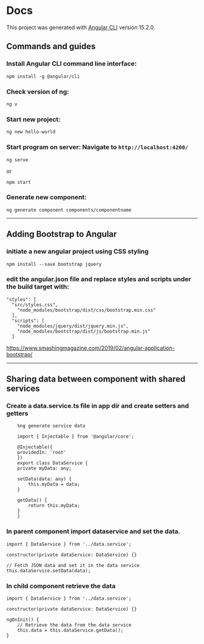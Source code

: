 # Docs

This project was generated with [Angular CLI](https://github.com/angular/angular-cli) version 15.2.0.

## Commands and guides

### Install Angular CLI command line interface:
    npm install -g @angular/cli

### Check version of ng:
    ng v

### Start new project:
    ng new hello-world

### Start program on server: Navigate to `http://localhost:4200/`
    ng serve
    
or

    npm start

### Generate new component:
    ng generate component components/componentname

---
## Adding Bootstrap to Angular

### initiate a new angular project using CSS styling

    npm install --save bootstrap jquery

### edit the angular.json file and replace styles and scripts under the build target with:

    "styles": [
      "src/styles.css", 
        "node_modules/bootstrap/dist/css/bootstrap.min.css"
      ],
      "scripts": [
        "node_modules/jquery/dist/jquery.min.js",
        "node_modules/bootstrap/dist/js/bootstrap.min.js"
      ]



https://www.smashingmagazine.com/2019/02/angular-application-bootstrap/

---
## Sharing data between component with shared services

### Create a data.service.ts file in app dir and create setters and getters

        %ng generate service data

        import { Injectable } from '@angular/core';

        @Injectable({
        providedIn: 'root'
        })
        export class DataService {
        private myData: any;

        setData(data: any) {
            this.myData = data;
        }

        getData() {
            return this.myData;
        }
        }


### In parent component import dataservice and set the data.

    import { DataService } from '../data.service';

    constructor(private dataService: DataService) {}

    // Fetch JSON data and set it in the data service
    this.dataService.setData(data);

### In child component retrieve the data

    import { DataService } from '../data.service';

    constructor(private dataService: DataService) {}

    ngOnInit() {
        // Retrieve the data from the data service
        this.data = this.dataService.getData();
    }